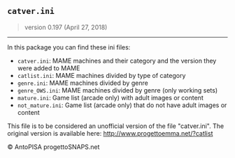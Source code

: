 ## `catver.ini`
> version 0.197 (April 27, 2018)

---

In this package you can find these ini files:

* `catver.ini`: MAME machines and their category and the version they were added to MAME
* `catlist.ini`: MAME machines divided by type of category
* `genre.ini`: MAME machines divided by genre
* `genre_OWS.ini`: MAME machines divided by genre (only working sets)
* `mature.ini`: Game list (arcade only) with adult images or content
* `not_mature.ini`: Game list (arcade only) that do not have adult images or content

This file is to be considered an unofficial version of the file "catver.ini".
The original version is available here: http://www.progettoemma.net/?catlist

© AntoPISA progettoSNAPS.net
